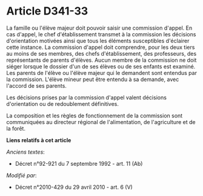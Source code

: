 # Article D341-33

La famille ou l'élève majeur doit pouvoir saisir une commission d'appel. En cas d'appel, le chef d'établissement transmet à
la commission les décisions d'orientation motivées ainsi que tous les éléments susceptibles d'éclairer cette instance. La
commission d'appel doit comprendre, pour les deux tiers au moins de ses membres, des chefs d'établissement, des professeurs,
des représentants de parents d'élèves. Aucun membre de la commission ne doit siéger lorsque le dossier d'un de ses élèves ou
de ses enfants est examiné. Les parents de l'élève ou l'élève majeur qui le demandent sont entendus par la commission.
L'élève mineur peut être entendu à sa demande, avec l'accord de ses parents. 

Les décisions prises par la commission d'appel valent décisions d'orientation ou de redoublement définitives. 

La composition et les règles de fonctionnement de la commission sont communiquées au         directeur régional de
l'alimentation, de l'agriculture et de la forêt.

**Liens relatifs à cet article**

_Anciens textes_:

  - Décret n°92-921 du 7 septembre 1992 - art. 11 (Ab)

_Modifié par_:

  - Décret n°2010-429 du 29 avril 2010 - art. 6 (V)
